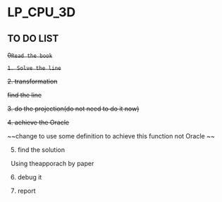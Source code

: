 # LP_CPU_3D

## TO DO LIST


~~0`Read the book`~~

~~`1. Solve the line`~~

~~2. transformation~~

~~find the line~~


~~3. do the projection(do not need to do it now)~~

~~4. achieve the Oracle~~

~~change to use some definition to achieve this function not Oracle ~~

5. find the solution

   Using theapporach by paper

6. debug it

7. report

